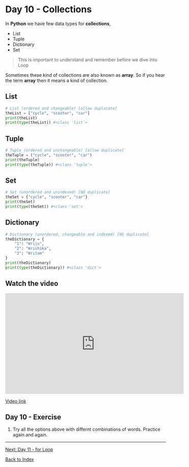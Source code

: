 # Day 10 - Collections

In **Python** we have few data types for **collections**,

- List
- Tuple
- Dictionary
- Set

> This is important to understand and remember before we dive into Loop

Sometimes these kind of collections are also known as **array**. So if you hear the term **array** then it means a kind of collection.

## List

```python
# List (ordered and changeable) [allow duplocate]
theList = ["cycle", "scooter", "car"]
print(theList)
print(type(theList)) #<class 'list'>
```

## Tuple

```python
# Tuple (ordered and unchangeable) [allow duplicate]
theTuple = ("cycle", "scooter", "car")
print(theTuple)
print(type(theTuple)) #<class 'tuple'>
```

## Set

```python
# Set (unordered and unindexed) [NO duplicate]
theSet = {"cycle", "scooter", "car"}
print(theSet)
print(type(theSet)) #<class 'set'>
```

## Dictionary

```python
# Dictionary (unordered, changeable and indexed) [NO duplicate]
theDictionary = {
    "1": "Wriju",
    "2": "Wrishika",
    "3": "Writam"
}
print(theDictionary)
print(type(theDictionary)) #<class 'dict'>
```

## Watch the video

<iframe width="560" height="315" src="https://www.youtube.com/embed/zobWd8KjSAI" frameborder="0" allow="accelerometer; autoplay; clipboard-write; encrypted-media; gyroscope; picture-in-picture" allowfullscreen></iframe>

[Video link](https://www.youtube.com/watch?v=zobWd8KjSAI)

## Day 10 - Exercise

1. Try all the options above with differnt combinations of words. Practice again and again.

---
[Next: Day 11 - for Loop](11-day11.md)

[Back to Index](index.md)

